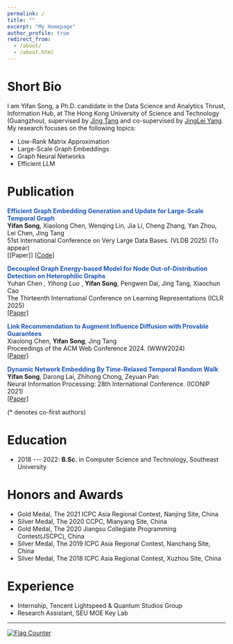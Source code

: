 ```yaml
---
permalink: /
title: ""
excerpt: "My Homepage"
author_profile: true
redirect_from: 
  - /about/
  - /about.html
---
```



Short Bio
===
I am Yifan Song, a Ph.D. candidate in the Data Science and Analytics Thrust, Information Hub, at The Hong Kong University of Science and Technology (Guangzhou), supervised by [Jing Tang](https://scholar.google.com/citations?hl=zh-CN&user=0S4cpyoAAAAJ) and co-supervised by [JingLei Yang](https://scholar.google.com/citations?user=7wCHYtgAAAAJ). My research focuses on the following topics:
* Low-Rank Matrix Approximation
* Large-Scale Graph Embeddings
* Graph Neural Networks
* Efficient LLM

Publication 
===
<strong><font style = "color:#1f57b8">Efficient Graph Embedding Generation and Update for Large-Scale Temporal Graph</font></strong><br />
<strong>Yifan Song</strong>, Xiaolong Chen, Wenqing Lin, Jia Li, Cheng Zhang, Yan Zhou, Lei Chen, Jing Tang<br />
51st International Conference on Very Large Data Bases. (VLDB 2025) (To appear) <br />
[[Paper]] [[Code]](https://github.com/yfsong00/VLDB2025LTGE) <br /> 

<strong><font style = "color:#1f57b8">Decoupled Graph Energy-based Model for Node Out-of-Distribution Detection on Heterophilic Graphs</font></strong><br />
Yuhan Chen <sup>*</sup>, Yihong Luo <sup>*</sup>, <strong>Yifan Song</strong>, Pengwen Dai, Jing Tang, Xiaochun Cao <br />
The Thirteenth International Conference on Learning Representations (ICLR 2025) <br />
[[Paper]](https://openreview.net/pdf?id=NuVBI4wPMm)<br /> 

<strong><font style = "color:#1f57b8">Link Recommendation to Augment Influence Diffusion with Provable Guarantees</font></strong><br />
Xiaolong Chen, <strong>Yifan Song</strong>, Jing Tang <br />
Proceedings of the ACM Web Conference 2024. (WWW2024) <br />
[[Paper]](https://dl.acm.org/doi/abs/10.1145/3589334.3645521) <br />

<strong><font style = "color:#1f57b8">Dynamic Network Embedding By Time-Relaxed Temporal Random Walk</font></strong><br />
<strong>Yifan Song</strong>, Darong Lai, Zhihong Chong, Zeyuan Pan<br />
Neural Information Processing: 28th International Conference. (ICONIP 2021)<br />
[[Paper]](https://link.springer.com/chapter/10.1007/978-3-030-92185-9_35) <br />

(* denotes co-first authors) <br />


Education
===
* 2018 --- 2022: **B.Sc.** in Computer Science and Technology, Southeast University


Honors and Awards
===
* Gold Medal, The 2021 ICPC Asia Regional Contest, Nanjing Site, China
* Silver Medal, The 2020 CCPC, Mianyang Site, China
* Gold Medal, The 2020 Jiangsu Collegiate Programming Contest(JSCPC), China
* Silver Medal, The 2019 ICPC Asia Regional Contest, Nanchang Site, China
* Silver Medal, The 2018 ICPC Asia Regional Contest, Xuzhou Site, China

Experience
===
* <div>Internship, Tencent Lightspeed & Quantum Studios Group</div> 
* <div>Research Assistant, SEU MOE Key Lab</div> 

---
<script>
document.write("Last modifid at: "+document.lastModified+"" )
</script>

<a href="https://info.flagcounter.com/kdvh"><img src="https://s11.flagcounter.com/map/kdvh/size_s/txt_000000/border_CCCCCC/pageviews_1/viewers_0/flags_0/" alt="Flag Counter" border="0"></a>
